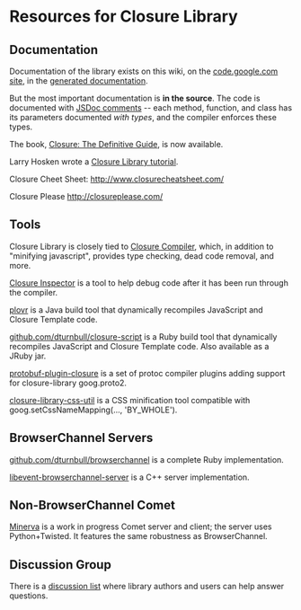 # Resources for Closure Library #

## Documentation ##

Documentation of the library exists on this wiki, on the [code.google.com site](http://code.google.com/closure/library), in the [generated documentation](http://docs.closure-library.googlecode.com/git/index.html).

But the most important documentation is **in the source**.  The code is documented with [JSDoc comments](http://code.google.com/closure/compiler/docs/js-for-compiler.html) -- each method, function, and class has its parameters documented _with types_, and the compiler enforces these types.

The book, [Closure: The Definitive Guide](http://my.safaribooksonline.com/9781449381882), is now available.

Larry Hosken wrote a [Closure Library tutorial](http://lahosken.san-francisco.ca.us/frivolity/prog/closure_ffdemo/).

Closure Cheet Sheet: http://www.closurecheatsheet.com/

Closure Please http://closureplease.com/

## Tools ##

Closure Library is closely tied to [Closure Compiler](http://code.google.com/closure/compiler), which, in addition to "minifying javascript", provides type checking, dead code removal, and more.

[Closure Inspector](http://code.google.com/closure/compiler/docs/inspector.html) is a tool to help debug code after it has been run through the compiler.

[plovr](http://plovr.com/) is a Java build tool that dynamically recompiles JavaScript and Closure Template code.

[github.com/dturnbull/closure-script](https://github.com/dturnbull/closure-script) is a Ruby build tool that dynamically recompiles JavaScript and Closure Template code.  Also available as a JRuby jar.

[protobuf-plugin-closure](http://code.google.com/p/protobuf-plugin-closure/) is a set of protoc compiler plugins adding support for closure-library goog.proto2.

[closure-library-css-util](http://code.google.com/p/closure-library-css-util/) is a CSS minification tool compatible with goog.setCssNameMapping(..., 'BY\_WHOLE').

## BrowserChannel Servers ##

[github.com/dturnbull/browserchannel](https://github.com/dturnbull/browserchannel) is a complete Ruby implementation.

[libevent-browserchannel-server](http://code.google.com/p/libevent-browserchannel-server/) is a C++ server implementation.

## Non-BrowserChannel Comet ##

[Minerva](http://ludios.org/minerva/) is a work in progress Comet server and client; the server uses Python+Twisted.  It features the same robustness as BrowserChannel.

## Discussion Group ##

There is a [discussion list](https://groups.google.com/group/closure-library-discuss) where library authors and users can help answer questions.